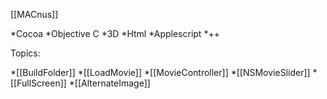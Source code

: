 [[MACnus]]

*Cocoa
*Objective C
*3D
*Html
*Applescript
*++

Topics:

*[[BuildFolder]]
*[[LoadMovie]]
*[[MovieController]]
*[[NSMovieSlider]]
*[[FullScreen]]
*[[AlternateImage]]